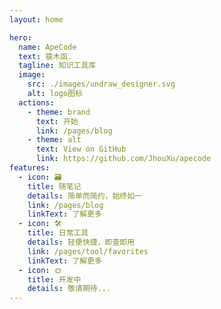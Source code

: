 ```yaml
---
layout: home

hero:
  name: ApeCode
  text: 猿木函.
  tagline: 知识工具库
  image:
    src: ./images/undraw_designer.svg
    alt: logo图标
  actions:
    - theme: brand
      text: 开始
      link: /pages/blog
    - theme: alt
      text: View on GitHub
      link: https://github.com/JhouXu/apecode
features:
  - icon: 🗃️
    title: 随笔记
    details: 简单而简约，始终如一
    link: /pages/blog
    linkText: 了解更多
  - icon: 🛠️
    title: 日常工具
    details: 轻便快捷，即查即用
    link: /pages/tool/favorites
    linkText: 了解更多
  - icon: 🌞
    title: 开发中
    details: 敬请期待...
---
```

